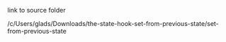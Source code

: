link to source folder

/c/Users/glads/Downloads/the-state-hook-set-from-previous-state/set-from-previous-state
